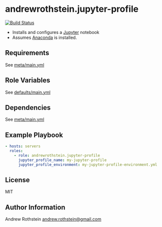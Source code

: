 andrewrothstein.jupyter-profile
=========
[![Build Status](https://travis-ci.org/andrewrothstein/ansible-jupyter-profile.svg?branch=master)](https://travis-ci.org/andrewrothstein/ansible-jupyter-profile)

* Installs and configures a [Jupyter](https://jupyter.org/) notebook
* Assumes [Anaconda](https://www.continuum.io/anaconda-overview) is installed.

Requirements
------------

See [meta/main.yml](meta/main.yml)

Role Variables
--------------

See [defaults/main.yml](defaults/main.yml)

Dependencies
------------

See [meta/main.yml](meta/main.yml)

Example Playbook
----------------

```yml
- hosts: servers
  roles:
    - role: andrewrothstein.jupyter-profile
      jupyter_profile_name: my-jupyter-profile
      jupyter_profile_environment: my-jupyter-profile-environment.yml
```

License
-------

MIT

Author Information
------------------

Andrew Rothstein <andrew.rothstein@gmail.com>
